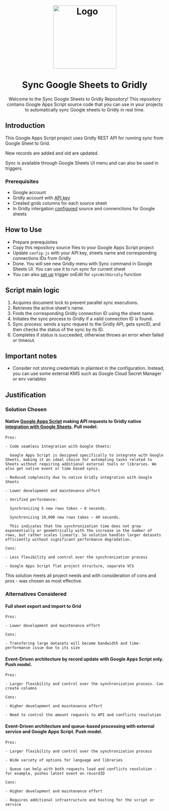 <h1 align="center">
  <img src="https://www.gridly.com/upload-data/gridly/gridly_gsheet.png" 
       alt="Logo"
       style="display: block; margin: 0 auto; width: 200px; height: auto;"><br>
  Sync Google Sheets to Gridly
</h1>

<p align="center">
  Welcome to the Sync Google Sheets to Gridly Repository! This repository contains Google Apps Script source code that you can use in your projects to automatically sync Google sheets to Gridly in real time.
</p>

## Introduction

This Google Apps Script project uses Gridly REST API for running sync from Google Sheet to Grid.

New records are added and old are updated.

Sync is available through Google Sheets UI menu and can also be used in triggers.

### Prerequisites

- Google account
- Gridly account with [API key](https://www.gridly.com/docs/api/#introduction)
- Created grids columns for each source sheet
- In Gridly intergation [configured](https://help.gridly.com/409278-gridly-connectors/5281178274961-gridly-connector-google-sheets) source and connenctions for Google sheets

## How to Use

- Prepare prerequisites
- Copy this repository source files to your Google Apps Script project
- Update `config.js` with your API key, sheets name and corresponding connections IDs from Gridly
- Done. You will see new Gridly menu with Sync command in Google Sheets UI. You can use it to run sync for current sheet
- You can also [set up](https://developers.google.com/apps-script/guides/triggers/installable#manage_triggers_manually) trigger onEdit for `syncWithGridly` function

## Script main logic

  1. Acquires document lock to prevent parallel sync executions.
  2. Retrieves the active sheet's name.
  3. Finds the corresponding Gridly connection ID using the sheet name.
  4. Initiates the sync process to Gridly if a valid connection ID is found.
  5. Sync process: sends a sync request to the Gridly API, gets syncID, and then checks the status of the sync by its ID.
  6. Completes if status is succeeded, otherwise throws an error when failed or timeout.


## Important notes

- Consider not storing credentials in plaintext in the configuration. Instead, you can use some external KMS such as Google Cloud Secret Manager or env variables


## Justification

### Solution Chosen

#### Native [Google Apps Script](https://www.google.com/script/start/) making API requests to Gridly native [integration with Google Sheets](https://www.gridly.com/integrations/google-sheets/). Pull model.

    Pros:
    
    - Code seamless Integration with Google Sheets:
    
      Google Apps Script is designed specifically to integrate with Google Sheets, making it an ideal choice for automating tasks related to Sheets without requiring additional external tools or libraries. We also get native event or time based syncs.
    
    - Reduced complexity due to native Gridly integration with Google Sheets
    
    - Lower development and maintenance effort
    
    - Verified performance:
    
      Synchronizing 5 new rows takes ~ 8 seconds.
      
      Synchronizing 10,000 new rows takes ~ 40 seconds.
      
      This indicates that the synchronization time does not grow exponentially or geometrically with the increase in the number of rows, but rather scales linearly. So solution handles larger datasets efficiently without significant performance degradation.
  
    Cons:
    
    - Less flexibility and control over the synchronization process
    
    - Google Apps Script flat project structure, separate VCS

This solution meets all project needs and with consideration of cons and pros - was chosen as most effective.


### Alternatives Considered

#### Full sheet export and import to Grid

    Pros:
    
    - Lower development and maintenance effort
    
    Cons:
    
    - Transfering large datasets will become bandwidth and time-performance issue due to its size



#### Event-Driven architecture by record update with Google Apps Script only. Push model.

    Pros:
    
    - Larger flexibility and control over the synchronization process. Can create columns
    
    Cons:
    
    - Higher development and maintenance effort
    
    - Need to control the amount requests to API and conflicts resolution



#### Event-Driven architecture and queue-based processing with external service and Google Apps Script. Push model.

    Pros:
    
    - Larger flexibility and control over the synchronization process
    
    - Wide variety of options for language and libraries
    
    - Queue can help with both requests load and conflicts resolution - for example, pushes latest event on recordID
    
    Cons:
    
    - Higher development and maintenance effort
    
    - Requires additional infrastructure and hosting for the script or service

